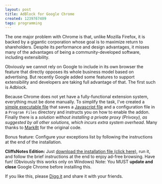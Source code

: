 ```yaml
---
layout: post
title: AdBlock for Google Chrome
created: 1239767409
tags: programming
---
```

The one major problem with Chrome is that, unlike Mozilla Firefox, it is backed by a gigantic corporation whose goal is to maximize return to shareholders. Despite its performance and design advantages, it misses many of the advantages of being a community-developed software, including extensibility.

Obviously we cannot rely on Google to include in its own browser the feature that directly opposes its whole business model based on advertising. But recently Google added some features to support extensibility and developers are taking full advantage of that. The first such is Adblock.

Because Chrome does not yet have a fully-functional extension system, everything must be done manually. To simplify the task, I've created a [simple executable file](/uploads/AdBlockforChrome.exe) that saves a [Javascript file](/uploads/adblock.js.txt) and a configuration file in a <code>Program Files</code> directory and instructs you on how to enable the addon. Finally there is a *solution without installing a private proxy (Privoxy), as suggested by all other solutions, which incurs extra system overhead*. Many thanks to [Mark8t](http://www.mark8t.com/2009/03/20/creating-google-chrome-extensions-beta-adblock-for-chrome/) for the original code.

Bonus feature: Configure your exceptions list by following the instructions at the end of the installation.

**CliffsNotes Edition:** Just [download the installation file (click here)](/uploads/AdBlockforChrome.exe), run it, and follow the brief instructions at the end to enjoy ad-free browsing. Have fun! (Obviously this works only on Windows) Note: You MUST **update and close** Google Chrome before installing this.

If you like this, please [Digg it](http://digg.com/software/AdBlock_for_Google_Chrome_5) and share it with your friends.
